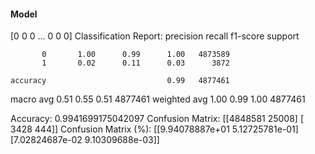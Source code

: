 #### Model
[0 0 0 ... 0 0 0]
Classification Report:
              precision    recall  f1-score   support

           0       1.00      0.99      1.00   4873589
           1       0.02      0.11      0.03      3872

    accuracy                           0.99   4877461
   macro avg       0.51      0.55      0.51   4877461
weighted avg       1.00      0.99      1.00   4877461

Accuracy: 0.9941699175042097
Confusion Matrix:
[[4848581   25008]
 [   3428     444]]
Confusion Matrix (%):
[[9.94078887e+01 5.12725781e-01]
 [7.02824687e-02 9.10309688e-03]]
